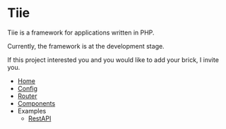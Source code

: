 # Tiie
Tiie is a framework for applications written in PHP.

Currently, the framework is at the development stage.

If this project interested you and you would like to add your brick, I invite you.

* [Home](/)
* [Config](doc/components/config/README.md)
* [Router](doc/components/router/README.md)
* [Components](doc/components/components/README.md)
* Examples
    * [RestAPI](doc/examples/rest-api/)
